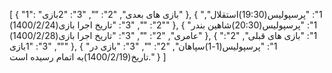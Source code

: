 [
  {
    "1": "بازی های بعدی",
    "2": "",
    "3": "2بازی"
  },
  {
    "1": "پرسپولیس(19:30)استقلال",
    "2": "",
    "3": "تاریخ اجرا بازی(1400/2/24)"
  },
  {
    "1": "پرسپولیس(20:30)شاهین بندر عامری",
    "2": "",
    "3": "تاریخ اجرا بازی(1400/2/28)"
  },
  {
    "1": "بازی های قبلی",
    "2": "",
    "3": "1بازی"
  },
  {
    "1": "پرسپولیس(1-1)سپاهان",
    "2": "",
    "3": "بازی در تاریخ(1400/2/19)به اتمام رسیده است."
  }
]
